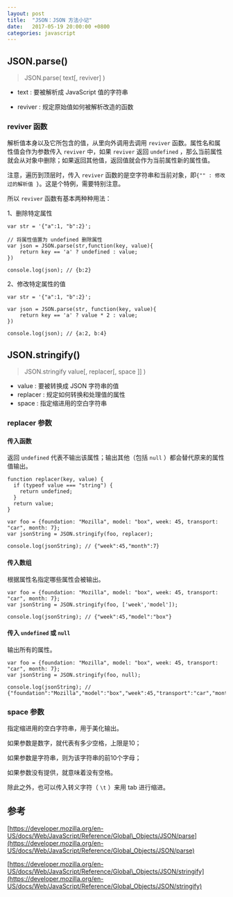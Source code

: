 ```yaml
---
layout: post
title:  "JSON：JSON 方法小记"
date:   2017-05-19 20:00:00 +0800
categories: javascript
---
```


## JSON.parse\(\)

> JSON.parse\( text\[, reviver\] \)

* text : 要被解析成 JavaScript 值的字符串

* reviver : 规定原始值如何被解析改造的函数

### reviver 函数

解析值本身以及它所包含的值，从里向外调用去调用 `reviver` 函数。属性名和属性值会作为参数传入 `reviver` 中，如果 `reviver` 返回 `undefined` ，那么当前属性就会从对象中删除；如果返回其他值，返回值就会作为当前属性新的属性值。

注意，遍历到顶层时，传入 `reviver` 函数的是空字符串和当前对象，即`{"" : 修改过的解析值 }`。这是个特例，需要特别注意。

所以 `reviver` 函数有基本两种种用法：

1、删除特定属性

```
var str = '{"a":1, "b":2}';

// 将属性值置为 undefined 删除属性
var json = JSON.parse(str,function(key, value){
    return key == 'a' ? undefined : value;
})

console.log(json); // {b:2}
```

2、修改特定属性的值

```
var str = '{"a":1, "b":2}';

var json = JSON.parse(str, function(key, value){
    return key == 'a' ? value * 2 : value;
})

console.log(json); // {a:2, b:4}
```

## JSON.stringify\(\)

> JSON.stringify value\[, replacer\[, space \]\] \)

* value : 要被转换成 JSON 字符串的值
* replacer : 规定如何转换和处理值的属性
* space : 指定缩进用的空白字符串

### replacer 参数

#### 传入函数

返回 `undefined` 代表不输出该属性；输出其他（包括 `null` ）都会替代原来的属性值输出。

```
function replacer(key, value) {
  if (typeof value === "string") {
    return undefined;
  }
  return value;
}

var foo = {foundation: "Mozilla", model: "box", week: 45, transport: "car", month: 7};
var jsonString = JSON.stringify(foo, replacer);

console.log(jsonString); // {"week":45,"month":7}
```

#### 传入数组

根据属性名指定哪些属性会被输出。

```
var foo = {foundation: "Mozilla", model: "box", week: 45, transport: "car", month: 7};
var jsonString = JSON.stringify(foo, ['week','model']);

console.log(jsonString); // {"week":45,"model":"box"}
```

#### 传入 `undefined` 或 `null`

输出所有的属性。

```
var foo = {foundation: "Mozilla", model: "box", week: 45, transport: "car", month: 7};
var jsonString = JSON.stringify(foo, null);

console.log(jsonString); // {"foundation":"Mozilla","model":"box","week":45,"transport":"car","month":7}
```

### space 参数

指定缩进用的空白字符串，用于美化输出。

如果参数是数字，就代表有多少空格，上限是10；

如果参数是字符串，则为该字符串的前10个字母；

如果参数没有提供，就意味着没有空格。

除此之外，也可以传入转义字符（ `\t` ）来用 tab 进行缩进。

## 参考

[https://developer.mozilla.org/en-US/docs/Web/JavaScript/Reference/Global\_Objects/JSON/parse](https://developer.mozilla.org/en-US/docs/Web/JavaScript/Reference/Global_Objects/JSON/parse)

[https://developer.mozilla.org/en-US/docs/Web/JavaScript/Reference/Global\_Objects/JSON/stringify](https://developer.mozilla.org/en-US/docs/Web/JavaScript/Reference/Global_Objects/JSON/stringify)


